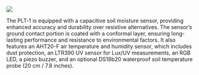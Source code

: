 ![](../../assets/untitled-design-43.png)

The PLT-1 is equipped with a capacitive soil moisture sensor, providing enhanced accuracy and durability over resistive alternatives. The sensor’s ground contact portion is coated with a conformal layer, ensuring long-lasting performance and resistance to environmental factors. It also features an AHT20-F air temperature and humidity sensor, which includes dust protection, an LTR390 UV sensor for Lux/UV measurements, an RGB LED, a piezo buzzer, and an optional DS18b20 waterproof soil temperature probe (20 cm / 7.8 inches).
